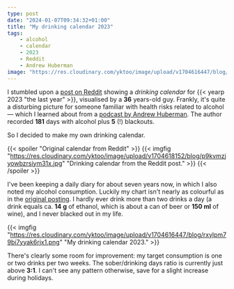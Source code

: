 ```yaml
---
type: post
date: "2024-01-07T09:34:32+01:00"
title: "My drinking calendar 2023"
tags:
    - alcohol
    - calendar
    - 2023
    - Reddit
    - Andrew Huberman
image: "https://res.cloudinary.com/yktoo/image/upload/v1704616447/blog/rxylpm79bi7yyak6rjx1.png"
---
```


I stumbled upon a [post on Reddit](https://yktoo.me/gw8ghN) showing a *drinking calendar* for {{< yearp 2023 "the last year" >}}, visualised by a **36** years-old guy. Frankly, it's quite a disturbing picture for someone familiar with health risks related to alcohol — which I learned about from a [podcast by Andrew Huberman](https://yktoo.me/nM448E). The author recorded **181** days with alcohol plus **5** (!) blackouts.

So I decided to make my own drinking calendar.

<!--more-->

{{< spoiler "Original calendar from Reddit" >}}
{{< imgfig "https://res.cloudinary.com/yktoo/image/upload/v1704618152/blog/p9kvmzjyowbzrsiym31x.jpg" "Drinking calendar from the Reddit post." >}}
{{< /spoiler >}}

I've been keeping a daily diary for about seven years now, in which I also noted my alcohol consumption. Luckily my chart isn't nearly as colourful as in the [original posting](https://yktoo.me/gw8ghN). I hardly ever drink more than two drinks a day (a drink equals ca. **14 g** of ethanol, which is about a can of beer or **150 ml** of wine), and I never blacked out in my life.

{{< imgfig "https://res.cloudinary.com/yktoo/image/upload/v1704616447/blog/rxylpm79bi7yyak6rjx1.png" "My drinking calendar 2023." >}}

There's clearly some room for improvement: my target consumption is one or two drinks per two weeks. The sober/drinking days ratio is currently just above **3:1**. I can't see any pattern otherwise, save for a slight increase during holidays.
